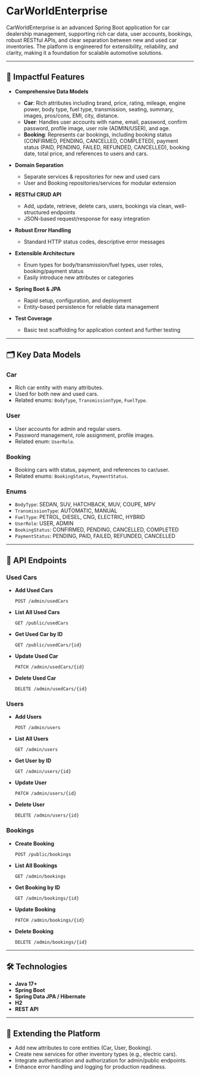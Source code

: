 # CarWorldEnterprise

CarWorldEnterprise is an advanced Spring Boot application for car dealership management, supporting rich car data, user accounts, bookings, robust RESTful APIs, and clear separation between new and used car inventories. The platform is engineered for extensibility, reliability, and clarity, making it a foundation for scalable automotive solutions.

---

## 🚗 Impactful Features

- **Comprehensive Data Models**
  - **Car**: Rich attributes including brand, price, rating, mileage, engine power, body type, fuel type, transmission, seating, summary, images, pros/cons, EMI, city, distance.
  - **User**: Handles user accounts with name, email, password, confirm password, profile image, user role (ADMIN/USER), and age.
  - **Booking**: Represents car bookings, including booking status (CONFIRMED, PENDING, CANCELLED, COMPLETED), payment status (PAID, PENDING, FAILED, REFUNDED, CANCELLED), booking date, total price, and references to users and cars.

- **Domain Separation**
  - Separate services & repositories for new and used cars
  - User and Booking repositories/services for modular extension

- **RESTful CRUD API**
  - Add, update, retrieve, delete cars, users, bookings via clean, well-structured endpoints
  - JSON-based request/response for easy integration

- **Robust Error Handling**
  - Standard HTTP status codes, descriptive error messages

- **Extensible Architecture**
  - Enum types for body/transmission/fuel types, user roles, booking/payment status
  - Easily introduce new attributes or categories

- **Spring Boot & JPA**
  - Rapid setup, configuration, and deployment
  - Entity-based persistence for reliable data management

- **Test Coverage**
  - Basic test scaffolding for application context and further testing

---

## 🗂 Key Data Models

### Car
- Rich car entity with many attributes.
- Used for both new and used cars.
- Related enums: `BodyType`, `TransmissionType`, `FuelType`.

### User
- User accounts for admin and regular users.
- Password management, role assignment, profile images.
- Related enum: `UserRole`.

### Booking
- Booking cars with status, payment, and references to car/user.
- Related enums: `BookingStatus`, `PaymentStatus`.

### Enums
- `BodyType`: SEDAN, SUV, HATCHBACK, MUV, COUPE, MPV
- `TransmissionType`: AUTOMATIC, MANUAL
- `FuelType`: PETROL, DIESEL, CNG, ELECTRIC, HYBRID
- `UserRole`: USER, ADMIN
- `BookingStatus`: CONFIRMED, PENDING, CANCELLED, COMPLETED
- `PaymentStatus`: PENDING, PAID, FAILED, REFUNDED, CANCELLED

---

## 🔌 API Endpoints

### Used Cars

- **Add Used Cars**
  ```http
  POST /admin/usedCars
  ```

- **List All Used Cars**
  ```http
  GET /public/usedCars
  ```

- **Get Used Car by ID**
  ```http
  GET /public/usedCars/{id}
  ```

- **Update Used Car**
  ```http
  PATCH /admin/usedCars/{id}
  ```

- **Delete Used Car**
  ```http
  DELETE /admin/usedCars/{id}
  ```

### Users

- **Add Users**
  ```http
  POST /admin/users
  ```

- **List All Users**
  ```http
  GET /admin/users
  ```

- **Get User by ID**
  ```http
  GET /admin/users/{id}
  ```

- **Update User**
  ```http
  PATCH /admin/users/{id}
  ```

- **Delete User**
  ```http
  DELETE /admin/users/{id}
  ```

### Bookings

- **Create Booking**
  ```http
  POST /public/bookings
  ```

- **List All Bookings**
  ```http
  GET /admin/bookings
  ```

- **Get Booking by ID**
  ```http
  GET /admin/bookings/{id}
  ```

- **Update Booking**
  ```http
  PATCH /admin/bookings/{id}
  ```

- **Delete Booking**
  ```http
  DELETE /admin/bookings/{id}
  ```

---

## 🛠 Technologies

- **Java 17+**
- **Spring Boot**
- **Spring Data JPA / Hibernate**
- **H2**
- **REST API**

---

## 🧩 Extending the Platform

- Add new attributes to core entities (Car, User, Booking).
- Create new services for other inventory types (e.g., electric cars).
- Integrate authentication and authorization for admin/public endpoints.
- Enhance error handling and logging for production readiness.
